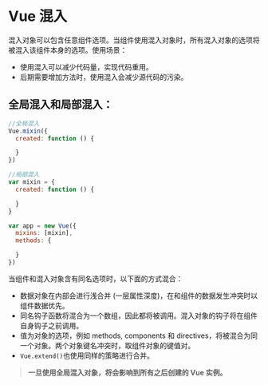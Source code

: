 # Vue 混入

混入对象可以包含任意组件选项。当组件使用混入对象时，所有混入对象的选项将被混入该组件本身的选项。使用场景：

- 使用混入可以减少代码量，实现代码重用。
- 后期需要增加方法时，使用混入会减少源代码的污染。


## 全局混入和局部混入：
```javascript
//全局混入
Vue.mixin({
  created: function () {

  }
})

//局部混入
var mixin = {
  created: function () {

  }
}

var app = new Vue({
  mixins: [mixin],
  methods: {

  }
})
```

当组件和混入对象含有同名选项时，以下面的方式混合：
- 数据对象在内部会进行浅合并 (一层属性深度)，在和组件的数据发生冲突时以组件数据优先。
- 同名钩子函数将混合为一个数组，因此都将被调用。混入对象的钩子将在组件自身钩子之前调用。
- 值为对象的选项，例如 methods, components 和 directives，将被混合为同一个对象。两个对象键名冲突时，取组件对象的键值对。
- `Vue.extend()`也使用同样的策略进行合并。

> **一旦使用全局混入对象，将会影响到所有之后创建的 Vue 实例。**